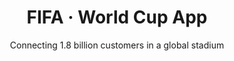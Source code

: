 ---
layout: default
type: project
folder: project4
title: FIFA &#8231; World Cup App
subtitle: Connecting 1.8 billion customers in a global stadium
tags: UX Lead &#8231; FIFA App &#8231; 2014
---